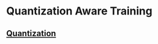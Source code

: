 # Quantization Aware Training


## [Quantization](https://github.com/Oneflow-Inc/models/tree/main/Quantization)
